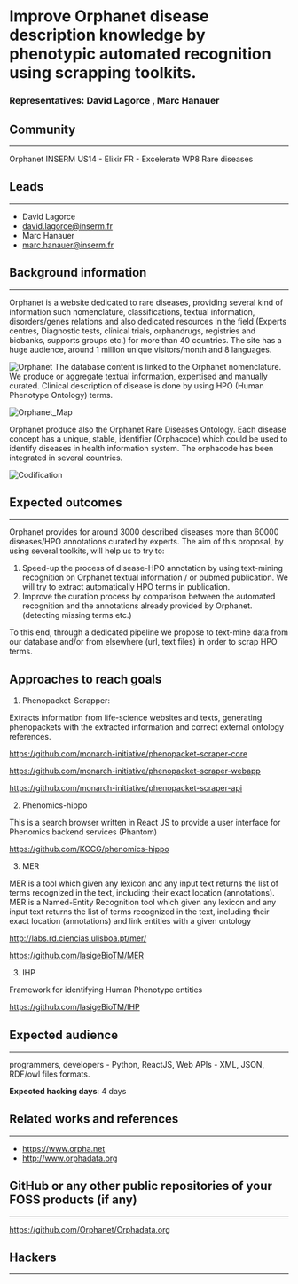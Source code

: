 # Improve Orphanet disease description knowledge by phenotypic automated recognition using scrapping toolkits.

### Representatives:  David Lagorce , Marc Hanauer

## Community
---

Orphanet INSERM US14 - Elixir FR - Excelerate WP8 Rare diseases

## Leads
---
- David Lagorce
- david.lagorce@inserm.fr
- Marc Hanauer
- marc.hanauer@inserm.fr

## Background information
---
Orphanet is a website dedicated to rare diseases, providing several kind of information such nomenclature, classifications, textual information, disorders/genes relations and also dedicated resources in the field (Experts centres, Diagnostic tests, clinical trials, orphandrugs, registries and biobanks, supports groups etc.) for more than 40 countries. 
The site has a huge audience, around 1 million unique visitors/month and 8 languages.

![Orphanet](https://github.com/elixir-europe/BioHackathon/raw/master/interoperability/Development%20of%20a%20catalog%20of%20federated%20SPARQL%20queries%20in%20the%20field%20of%20Rare%20Diseases/images/Orphanet.png)
The database content is linked to the Orphanet nomenclature. We produce or aggregate textual information, expertised and manually curated. Clinical description of disease is done by using HPO (Human Phenotype Ontology) terms. 

![Orphanet_Map](https://github.com/elixir-europe/BioHackathon/raw/master/interoperability/Development%20of%20a%20catalog%20of%20federated%20SPARQL%20queries%20in%20the%20field%20of%20Rare%20Diseases/images/ORPHANET-map.png)

 Orphanet produce also the Orphanet Rare Diseases Ontology. Each disease concept has a unique, stable, identifier (Orphacode) which could be used to identify diseases in health information system. The orphacode has been integrated in several countries.

![Codification](https://github.com/elixir-europe/BioHackathon/raw/master/interoperability/Development%20of%20a%20catalog%20of%20federated%20SPARQL%20queries%20in%20the%20field%20of%20Rare%20Diseases/images/map-codificationOrpha2018.jpg/map-codificationOrpha2018.jpg)
## Expected outcomes
---

Orphanet provides for around 3000 described diseases more than 60000 diseases/HPO annotations curated by experts.
The aim of this proposal, by using several toolkits, will help us to try to: 
1) Speed-up the process of disease-HPO annotation by using text-mining recognition on Orphanet textual information / or pubmed publication. We will try to extract automatically HPO terms in publication.
2) Improve the curation process by comparison between the automated recognition and the annotations already provided by Orphanet. (detecting missing terms etc.)

To this end, through a dedicated pipeline we propose to text-mine data from our database and/or from elsewhere (url, text files) in order to scrap HPO terms.

## Approaches to reach goals

1) Phenopacket-Scrapper:

Extracts information from life-science websites and texts, generating phenopackets with the extracted information and correct external ontology references.

https://github.com/monarch-initiative/phenopacket-scraper-core

https://github.com/monarch-initiative/phenopacket-scraper-webapp

https://github.com/monarch-initiative/phenopacket-scraper-api


2) Phenomics-hippo

This is a search browser written in React JS to provide a user interface for Phenomics backend services (Phantom)

https://github.com/KCCG/phenomics-hippo

3) MER

MER is a tool which given any lexicon and any input text returns the list of terms recognized in the text, including their exact location (annotations). MER is a Named-Entity Recognition tool which given any lexicon and any input text returns the list of terms recognized in the text, including their exact location (annotations) and link entities with a given ontology 

http://labs.rd.ciencias.ulisboa.pt/mer/

https://github.com/lasigeBioTM/MER


3) IHP

Framework for identifying Human Phenotype entities

https://github.com/lasigeBioTM/IHP

## Expected audience
---

programmers, developers - Python, ReactJS, Web APIs - XML, JSON, RDF/owl files formats.

**Expected hacking days**: 4 days

## Related works and references
---

- https://www.orpha.net
- http://www.orphadata.org

## GitHub or any other public repositories of your FOSS products (if any)
---

https://github.com/Orphanet/Orphadata.org

## Hackers
---

